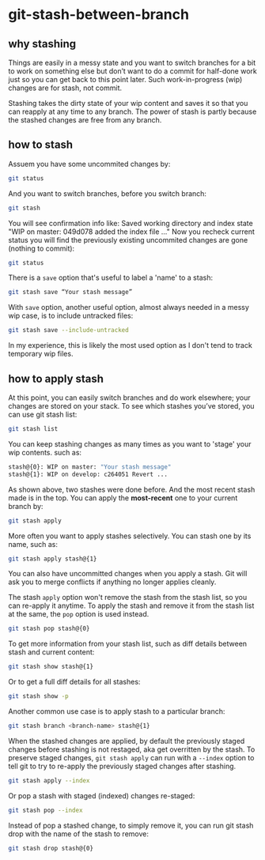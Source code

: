 # git-stash-between-branch


## why stashing
Things are easily in a messy state and you want to switch branches for a bit to work on something else but don’t want to do a commit for half-done work just so you can get back to this point later. Such work-in-progress (wip) changes are for stash, not commit.

Stashing takes the dirty state of your wip content and saves it so that you can reapply at any time to any branch. The power of stash is partly because the stashed changes are free from any branch.

## how to stash

Assuem you have some uncommited changes by:
```bash
git status
```
And you want to switch branches, before you switch branch:
```bash
git stash
```
You will see confirmation info like:
Saved working directory and index state "WIP on master: 049d078 added the index file ..."
Now you recheck current status you will find the previously existing uncommited changes are gone (nothing to commit):
```bash
git status
```

There is a ```save``` option that's useful to label a 'name' to a stash:
```bash
git stash save “Your stash message”
```

With ```save``` option, another useful option, almost always needed in a messy wip case, is to include untracked files:
```bash
git stash save --include-untracked
```
In my experience, this is likely the most used option as I don't tend to track temporary wip files.

## how to apply stash

At this point, you can easily switch branches and do work elsewhere; your changes are stored on your stack. To see which stashes you’ve stored, you can use git stash list:
```bash
git stash list
```
You can keep stashing changes as many times as you want to 'stage' your wip contents. such as:
```bash
stash@{0}: WIP on master: "Your stash message"
stash@{1}: WIP on develop: c264051 Revert ...
```

As shown above, two stashes were done before. And the most recent stash made is in the top. You can apply the **most-recent** one to your current branch by:
```bash
git stash apply
```

More often you want to apply stashes selectively. You can stash one by its name, such as:
```bash
git stash apply stash@{1}
```

You can also have uncommitted changes when you apply a stash. Git will ask you to merge conflicts if anything no longer applies cleanly.

The stash ```apply``` option won't remove the stash from the stash list, so you can re-apply it anytime. To apply the stash and remove it from the stash list at the same, the ```pop``` option is used instead.
```bash
git stash pop stash@{0}
```

To get more information from your stash list, such as diff details between stash and current content:
```bash
git stash show stash@{1}
```
Or to get a full diff details for all stashes:
```bash
git stash show -p
```

Another common use case is to apply stash to a particular branch:
```bash
git stash branch <branch-name> stash@{1}
```

When the stashed changes are applied, by default the previously staged changes before stashing is not restaged, aka get overritten by the stash. To preserve staged changes, ```git stash apply``` can run with a ```--index``` option to tell git to try to re-apply the previously staged changes after stashing.
```bash
git stash apply --index
```
Or pop a stash with staged (indexed) changes re-staged:
```bash
git stash pop --index
```

Instead of pop a stashed change, to simply remove it, you can run git stash drop with the name of the stash to remove:
```bash
git stash drop stash@{0}
```

